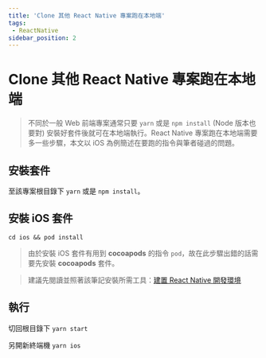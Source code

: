 ```yaml
---
title: 'Clone 其他 React Native 專案跑在本地端'
tags:
 - ReactNative
sidebar_position: 2
---
```


# Clone 其他 React Native 專案跑在本地端
> 不同於一般 Web 前端專案通常只要 `yarn` 或是 `npm install` (Node 版本也要對) 安裝好套件後就可在本地端執行。React Native 專案跑在本地端需要多一些步驟，本文以 iOS 為例簡述在要跑的指令與筆者碰過的問題。

## 安裝套件
至該專案根目錄下 `yarn` 或是 `npm install`。

## 安裝 iOS 套件
```
cd ios && pod install
```
> 由於安裝 iOS 套件有用到 **cocoapods** 的指令 `pod`，故在此步驟出錯的話需要先安裝 **cocoapods** 套件。

> 建議先閱讀並照著該筆記安裝所需工具：[建置 React Native 開發環境](./setup.md)

## 執行
切回根目錄下 `yarn start`

另開新終端機 `yarn ios`
